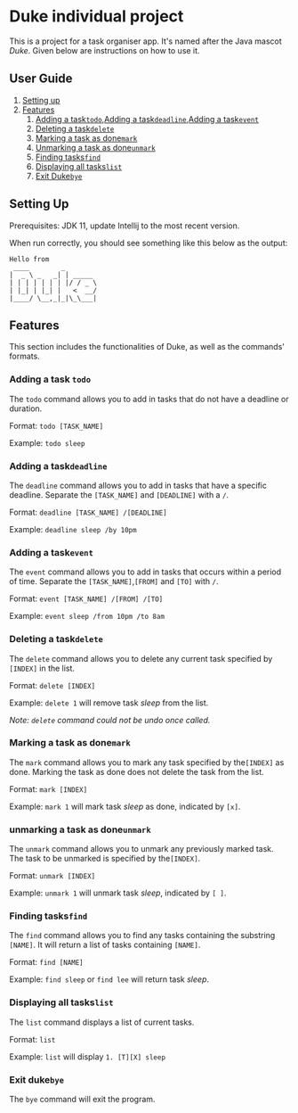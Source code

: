 # Duke individual project

This is a project for a task organiser app. It's named after the Java mascot _Duke_. Given below are instructions on how to use it.


## User Guide
1. [Setting up](#setting-up)
2. [Features](#features)
    1. [Adding a task```todo```](#adding-a-tasktodo),[Adding a task```deadline```](#adding-a-task-deadline),[Adding a task```event```](#adding-a-task-event)
    2. [Deleting a task```delete```](#deleting-a-task-delete)
    3. [Marking a task as done```mark```](#Marking-a-task-as-done-mark)
    4. [Unmarking a task as done```unmark```](#Unmarking-a-task-as-done-unmark)
    5. [Finding tasks```find```](#Finding-tasks-find)
    6. [Displaying all tasks```list```](#Displaying-all-tasks-list)
    7. [Exit Duke`bye`](#exit-duke-bye)

## Setting Up
Prerequisites: JDK 11, update Intellij to the most recent version.

When run correctly, you should see something like this below as the output:
   ````
   Hello from
    ____        _        
   |  _ \ _   _| | _____ 
   | | | | | | | |/ / _ \
   | |_| | |_| |   <  __/
   |____/ \__,_|_|\_\___|
   ````

## Features
This section includes the functionalities of Duke, as well as the commands' formats.
### Adding a task `todo`

The ```todo``` command allows you to add in tasks that do not have a deadline or duration.

Format: ```todo [TASK_NAME]```

Example: ```todo sleep```

### Adding a task```deadline```

The `deadline` command allows you to add in tasks that have a specific deadline. Separate the `[TASK_NAME]` and `[DEADLINE]` with a `/`.

Format: `deadline [TASK_NAME] /[DEADLINE]`

Example: `deadline sleep /by 10pm`

### Adding a task```event```

The `event` command allows you to add in tasks that occurs within a period of time. Separate the `[TASK_NAME]`,`[FROM]` and `[TO]` with `/`.

Format: `event [TASK_NAME] /[FROM] /[TO]`

Example: `event sleep /from 10pm /to 8am`

### Deleting a task```delete```

The `delete` command allows you to delete any current task specified by `[INDEX]` in the list.

Format: `delete [INDEX]`

Example: `delete 1` will remove task *sleep* from the list.

*Note: `delete` command could not be undo once called.*

### Marking a task as done```mark```

The `mark` command allows you to mark any task specified by the`[INDEX]` as done. Marking the task as done does not delete the task from the list.

Format: `mark [INDEX]`

Example: `mark 1` will mark task *sleep* as done, indicated by `[x]`.

### unmarking a task as done```unmark```

The `unmark` command allows you to unmark any previously marked task. The task to be unmarked is specified by the`[INDEX]`.

Format: `unmark [INDEX]`

Example: `unmark 1` will unmark task *sleep*, indicated by `[ ]`.

### Finding tasks```find```

The `find` command allows you to find any tasks containing the substring `[NAME]`. It will return a list of tasks containing `[NAME]`.

Format: `find [NAME]`

Example: `find sleep` or `find lee` will return task *sleep*.

### Displaying all tasks```list```

The `list` command displays a list of current tasks.

Format: `list`

Example: `list` will display `1. [T][X] sleep`

### Exit duke```bye```

The `bye` command will exit the program.
